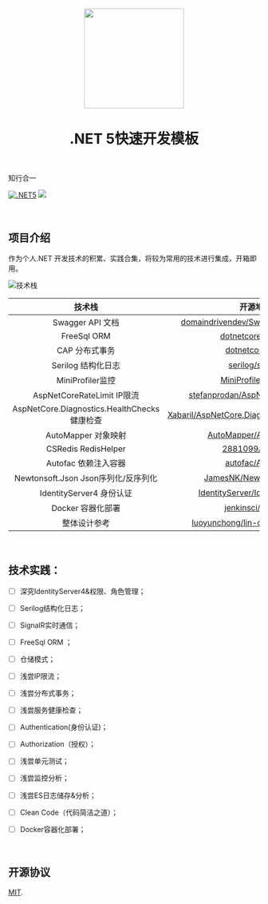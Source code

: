 <h1  align="center">
    <a href="http://memoyu.cn/">
        <img width="200" src="https://github.com/Memoyu/Memoyu.Core/blob/master/doc/images/memoyu.png">
    </a>
    <h1  align="center">
 	 .NET 5快速开发模板
     </h1>
</h1>

&nbsp;

知行合一

[![.NET5](https://img.shields.io/badge/.NET5.0.0-3963bc.svg)](https://dotnet.microsoft.com/download)
[![](https://img.shields.io/badge/license-MIT-3963bc.svg)](LICENSE)

&nbsp;

## 项目介绍

作为个人.NET 开发技术的积累、实践合集，将较为常用的技术进行集成，开箱即用。

![技术栈](https://github.com/Memoyu/Memoyu.Core/blob/master/doc/images/%E6%8A%80%E6%9C%AF%E6%A0%88.png)

|                    技术栈                    |                           开源地址                           |
| :------------------------------------------: | :----------------------------------------------------------: |
|               Swagger API 文档               | [domaindrivendev/Swashbuckle.WebApi](https://github.com/domaindrivendev/Swashbuckle.WebApi) |
|                 FreeSql ORM                  |  [dotnetcore/FreeSq](https://github.com/dotnetcore/FreeSql)  |
|                CAP 分布式事务                |     [dotnetcore/CAP](https://github.com/dotnetcore/CAP)      |
|              Serilog 结构化日志              |    [serilog/serilog](https://github.com/serilog/serilog)     |
|               MiniProfiler监控               | [MiniProfiler/dotnet](https://github.com/MiniProfiler/dotnet) |
|          AspNetCoreRateLimit IP限流          | [stefanprodan/AspNetCoreRateLimit](https://github.com/stefanprodan/AspNetCoreRateLimit) |
| AspNetCore.Diagnostics.HealthChecks 健康检查 | [Xabaril/AspNetCore.Diagnostics.HealthChecks](https://github.com/xabaril/AspNetCore.Diagnostics.HealthChecks) |
|             AutoMapper 对象映射              | [AutoMapper/AutoMapper](https://github.com/AutoMapper/AutoMapper) |
|             CSRedis RedisHelper              |    [2881099/csredis](https://github.com/2881099/csredis)     |
|             Autofac 依赖注入容器             |    [autofac/Autofac](https://github.com/autofac/Autofac)     |
|     Newtonsoft.Json Json序列化/反序列化      | [JamesNK/Newtonsoft.Json](https://github.com/JamesNK/Newtonsoft.Json) |
|           IdentityServer4 身份认证           | [IdentityServer/IdentityServer4](https://github.com/IdentityServer/IdentityServer4) |
|              Docker 容器化部署               |   [jenkinsci/docker](https://github.com/jenkinsci/docker)    |
|                 整体设计参考                 | [luoyunchong/lin-cms-dotnetcore](https://github.com/luoyunchong/lin-cms-dotnetcore) |

&nbsp;

## 技术实践：

- [ ] 深究IdentityServer4&权限、角色管理；

- [ ] Serilog结构化日志；

- [ ] SignalR实时通信；

- [ ] FreeSql ORM ；

- [ ] 仓储模式；

- [ ] 浅尝IP限流；

- [ ] 浅尝分布式事务；

- [ ] 浅尝服务健康检查；

- [ ] Authentication(身份认证)；

- [ ] Authorization（授权）；

- [ ] 浅尝单元测试；

- [ ] 浅尝监控分析；

- [ ] 浅尝ES日志储存&分析；

- [ ] Clean Code（代码简洁之道）；

- [ ] Docker容器化部署；

  &nbsp;

## 开源协议

[MIT](LICENSE).
